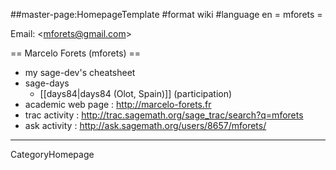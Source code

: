 ##master-page:HomepageTemplate
#format wiki
#language en
= mforets =

Email: <<mforets@gmail.com>>

== Marcelo Forets (mforets) ==

  * my sage-dev's cheatsheet
  * sage-days
    * [[days84|days84 (Olot, Spain)]] (participation)
  * academic web page : http://marcelo-forets.fr
  * trac activity : http://trac.sagemath.org/sage_trac/search?q=mforets
  * ask activity : http://ask.sagemath.org/users/8657/mforets/

----
CategoryHomepage

